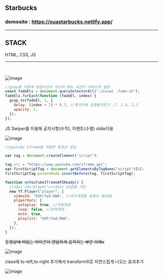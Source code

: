 ## Starbucks

### demosite : https://suastarbucks.netlify.app/

---

## STACK

HTML, CSS, JS

---

<br>

![image](https://user-images.githubusercontent.com/49021626/159256012-bee95fdf-5766-4165-80b7-041cde1fcc79.png)

```js
//gsap을 이용해 일정시간이 지나야 메뉴 사진이 나타나게 설정
const fadeEls = document.querySelectorAll(".visual .fade-in");
fadeEls.forEach(function (fadeEl, index) {
  gsap.to(fadeEl, 1, {
    delay: (index + 1) * 0.7, //몇초뒤에 실행될것인가 .7, 1.4, 2.1
    opacity: 1,
  });
});
```

JS Swiper를 이용해 공지사항(수직), 이벤트(수평) slide이용

![image](https://user-images.githubusercontent.com/49021626/159256044-c923d39f-eed3-44ca-9947-d5988cce03df.png)

```js
//youtube Iframe을 이용한 동영상 삽입

var tag = document.createElement("script");

tag.src = "https://www.youtube.com/iframe_api";
var firstScriptTag = document.getElementsByTagName("script")[0];
firstScriptTag.parentNode.insertBefore(tag, firstScriptTag);

function onYouTubeIframeAPIReady() {
  //<div id="player"></div> id값을 가짐
  new YT.Player("player", {
    videoId: "OdFr7wd-DWA", //최초재생할 유튜브 영상ID
    playerVars: {
      autoplay: true, //자동재생
      loop: false, //반복재생
      mute: true,
      playlist: "OdFr7wd-DWA",
    },
  });
}
```

~~동영상에 떠있는 아이콘이 랜덤하게 움직이는 부분 이해x~~

![image](https://user-images.githubusercontent.com/49021626/159256598-2198654c-0712-4dae-885b-145a785824d2.png)

class에 to-left,to-right 추가해서 transformX로 자연스럽게 나오는 효과추가

![image](https://user-images.githubusercontent.com/49021626/159255910-985b558d-5935-472c-a316-a90276bf2800.png)
